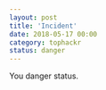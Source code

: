 ```yaml
---
layout: post
title: 'Incident'
date: 2018-05-17 00:00
category: tophackr
status: danger
---
```


You danger status.
